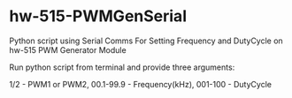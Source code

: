# hw-515-PWMGenSerial

Python script using Serial Comms For Setting Frequency and DutyCycle on hw-515 PWM Generator Module

Run python script from terminal and provide three arguments:

1/2 - PWM1 or PWM2, 00.1-99.9 - Frequency(kHz), 001-100 - DutyCycle


